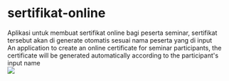 # sertifikat-online
Aplikasi untuk membuat sertifikat online bagi peserta seminar, sertifikat tersebut akan di generate otomatis sesuai nama peserta yang di input\
An application to create an online certificate for seminar participants, the certificate will be generated automatically according to the participant's input name\
![](sertifikat.gif)
